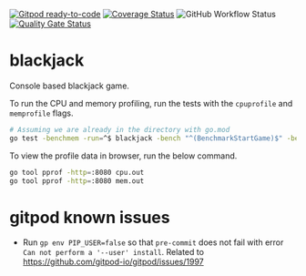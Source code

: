 [![Gitpod ready-to-code](https://img.shields.io/badge/Gitpod-ready--to--code-blue?logo=gitpod)](https://gitpod.io/#https://github.com/kumadee/blackjack)
[![Coverage Status](https://coveralls.io/repos/github/kumadee/blackjack/badge.svg?branch=main&service=github)](https://coveralls.io/github/kumadee/blackjack?branch=main)
![GitHub Workflow Status](https://img.shields.io/github/workflow/status/kumadee/blackjack/Go)
[![Quality Gate Status](https://sonarcloud.io/api/project_badges/measure?project=kumadee_blackjack&metric=alert_status)](https://sonarcloud.io/dashboard?id=kumadee_blackjack)

# blackjack

Console based blackjack game.

To run the CPU and memory profiling, run the tests with the `cpuprofile` and `memprofile` flags.
```bash
# Assuming we are already in the directory with go.mod
go test -benchmem -run=^$ blackjack -bench "^(BenchmarkStartGame)$" -benchmem -cpuprofile cpu.out -memprofile mem.out
```

To view the profile data in browser, run the below command.
```bash
go tool pprof -http=:8080 cpu.out
go tool pprof -http=:8080 mem.out
```

# gitpod known issues
- Run `gp env PIP_USER=false` so that `pre-commit` does not fail with error `Can not perform a '--user' install`.
Related to https://github.com/gitpod-io/gitpod/issues/1997
